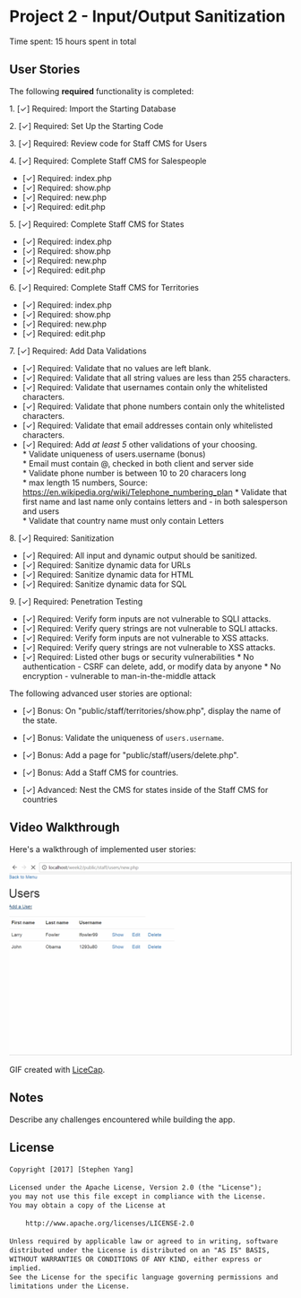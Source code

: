 # Project 2 - Input/Output Sanitization

Time spent: 15 hours spent in total

## User Stories

The following **required** functionality is completed:

1\. [&#10003;]  Required: Import the Starting Database

2\. [&#10003;]  Required: Set Up the Starting Code

3\. [&#10003;]  Required: Review code for Staff CMS for Users

4\. [&#10003;]  Required: Complete Staff CMS for Salespeople
  * [&#10003;]  Required: index.php
  * [&#10003;]  Required: show.php
  * [&#10003;]  Required: new.php
  * [&#10003;]  Required: edit.php

5\. [&#10003;]  Required: Complete Staff CMS for States
  * [&#10003;]  Required: index.php
  * [&#10003;]  Required: show.php
  * [&#10003;]  Required: new.php
  * [&#10003;]  Required: edit.php

6\. [&#10003;]  Required: Complete Staff CMS for Territories
  * [&#10003;]  Required: index.php
  * [&#10003;]  Required: show.php
  * [&#10003;]  Required: new.php
  * [&#10003;]  Required: edit.php

7\. [&#10003;]  Required: Add Data Validations
  * [&#10003;]  Required: Validate that no values are left blank.
  * [&#10003;]  Required: Validate that all string values are less than 255 characters.
  * [&#10003;]  Required: Validate that usernames contain only the whitelisted characters.
  * [&#10003;]  Required: Validate that phone numbers contain only the whitelisted characters.
  * [&#10003;]  Required: Validate that email addresses contain only whitelisted characters.
  * [&#10003;]  Required: Add *at least 5* other validations of your choosing.</br>
                * Validate uniqueness of users.username (bonus) </br>
                * Email must contain @, checked in both client and server side</br>
                * Validate phone number is between 10 to 20 characers long </br>
                  * max length 15 numbers, Source: https://en.wikipedia.org/wiki/Telephone_numbering_plan 
                * Validate that first name and last name only contains letters and - in both salesperson and users</br>
                * Validate that country name must only contain Letters </br>


8\. [&#10003;]  Required: Sanitization
  * [&#10003;]  Required: All input and dynamic output should be sanitized.
  * [&#10003;]  Required: Sanitize dynamic data for URLs
  * [&#10003;]  Required: Sanitize dynamic data for HTML
  * [&#10003;]  Required: Sanitize dynamic data for SQL

9\. [&#10003;]  Required: Penetration Testing
  * [&#10003;]  Required: Verify form inputs are not vulnerable to SQLI attacks.
  * [&#10003;]  Required: Verify query strings are not vulnerable to SQLI attacks.
  * [&#10003;]  Required: Verify form inputs are not vulnerable to XSS attacks.
  * [&#10003;]  Required: Verify query strings are not vulnerable to XSS attacks.
  * [&#10003;]  Required: Listed other bugs or security vulnerabilities
                * No authentication - CSRF can delete, add, or modify data by anyone
                * No encryption - vulnerable to man-in-the-middle attack


The following advanced user stories are optional:

- [&#10003;]  Bonus: On "public/staff/territories/show.php", display the name of the state.

- [&#10003;]  Bonus: Validate the uniqueness of `users.username`.

- [&#10003;]  Bonus: Add a page for "public/staff/users/delete.php".

- [&#10003;]  Bonus: Add a Staff CMS for countries.

- [&#10003;]  Advanced: Nest the CMS for states inside of the Staff CMS for countries


## Video Walkthrough

Here's a walkthrough of implemented user stories:

<img src='https://github.com/syang1216/PHP_Sanitization_XSS_SQLi/blob/master/week2_3.gif' title='Video Walkthrough' width='' alt='Video Walkthrough' />

GIF created with [LiceCap](http://www.cockos.com/licecap/).

## Notes

Describe any challenges encountered while building the app.

## License

    Copyright [2017] [Stephen Yang]

    Licensed under the Apache License, Version 2.0 (the "License");
    you may not use this file except in compliance with the License.
    You may obtain a copy of the License at

        http://www.apache.org/licenses/LICENSE-2.0

    Unless required by applicable law or agreed to in writing, software
    distributed under the License is distributed on an "AS IS" BASIS,
    WITHOUT WARRANTIES OR CONDITIONS OF ANY KIND, either express or implied.
    See the License for the specific language governing permissions and
    limitations under the License.